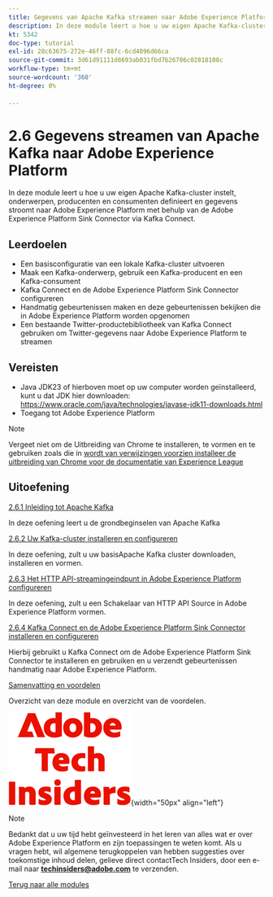 ```yaml
---
title: Gegevens van Apache Kafka streamen naar Adobe Experience Platform
description: In deze module leert u hoe u uw eigen Apache Kafka-cluster instelt, onderwerpen, producenten en consumenten definieert en gegevens stroomt naar Adobe Experience Platform met behulp van de Adobe Experience Platform Sink Connector voor Kafka Connect.
kt: 5342
doc-type: tutorial
exl-id: 28c63675-272e-46ff-88fc-6cd4096d66ca
source-git-commit: 3d61d91111d8693ab031fbd7b26706c02818108c
workflow-type: tm+mt
source-wordcount: '368'
ht-degree: 0%

---
```


# 2.6 Gegevens streamen van Apache Kafka naar Adobe Experience Platform

In deze module leert u hoe u uw eigen Apache Kafka-cluster instelt, onderwerpen, producenten en consumenten definieert en gegevens stroomt naar Adobe Experience Platform met behulp van de Adobe Experience Platform Sink Connector via Kafka Connect.

## Leerdoelen

- Een basisconfiguratie van een lokale Kafka-cluster uitvoeren
- Maak een Kafka-onderwerp, gebruik een Kafka-producent en een Kafka-consument
- Kafka Connect en de Adobe Experience Platform Sink Connector configureren
- Handmatig gebeurtenissen maken en deze gebeurtenissen bekijken die in Adobe Experience Platform worden opgenomen
- Een bestaande Twitter-productebibliotheek van Kafka Connect gebruiken om Twitter-gegevens naar Adobe Experience Platform te streamen

## Vereisten

- Java JDK23 of hierboven moet op uw computer worden geïnstalleerd, kunt u dat JDK hier downloaden: [ https://www.oracle.com/java/technologies/javase-jdk11-downloads.html ](https://www.oracle.com/java/technologies/javase-jdk11-downloads.html)
- Toegang tot Adobe Experience Platform

>[!NOTE]
>
>Vergeet niet om de Uitbreiding van Chrome te installeren, te vormen en te gebruiken zoals die in [ wordt van verwijzingen voorzien installeer de uitbreiding van Chrome voor de documentatie van Experience League ](../../../getting-started/gettingstarted/ex1.md)

## Uitoefening

[2.6.1 Inleiding tot Apache Kafka](./ex1.md)

In deze oefening leert u de grondbeginselen van Apache Kafka

[2.6.2 Uw Kafka-cluster installeren en configureren](./ex2.md)

In deze oefening, zult u uw basisApache Kafka cluster downloaden, installeren en vormen.

[2.6.3 Het HTTP API-streamingeindpunt in Adobe Experience Platform configureren](./ex3.md)

In deze oefening, zult u een Schakelaar van HTTP API Source in Adobe Experience Platform vormen.

[2.6.4 Kafka Connect en de Adobe Experience Platform Sink Connector installeren en configureren](./ex4.md)

Hierbij gebruikt u Kafka Connect om de Adobe Experience Platform Sink Connector te installeren en gebruiken en u verzendt gebeurtenissen handmatig naar Adobe Experience Platform.

[Samenvatting en voordelen](./summary.md)

Overzicht van deze module en overzicht van de voordelen.

![ Indexen van de Tech ](./../../../../assets/images/techinsiders.png){width="50px" align="left"}

>[!NOTE]
>
>Bedankt dat u uw tijd hebt geïnvesteerd in het leren van alles wat er over Adobe Experience Platform en zijn toepassingen te weten komt. Als u vragen hebt, wil algemene terugkoppelen van hebben suggesties over toekomstige inhoud delen, gelieve direct contactTech Insiders, door een e-mail naar **techinsiders@adobe.com** te verzenden.

[Terug naar alle modules](./../../../../overview.md)
